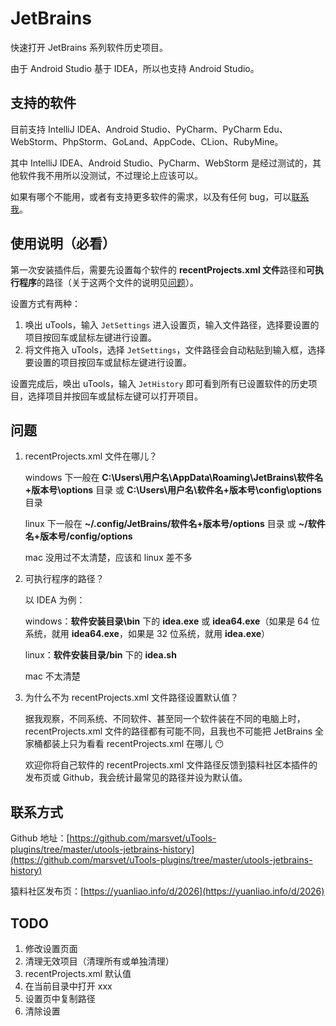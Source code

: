 # JetBrains

快速打开 JetBrains 系列软件历史项目。

由于 Android Studio 基于 IDEA，所以也支持 Android Studio。

## 支持的软件

目前支持 IntelliJ IDEA、Android Studio、PyCharm、PyCharm Edu、WebStorm、PhpStorm、GoLand、AppCode、CLion、RubyMine。

其中 IntelliJ IDEA、Android Studio、PyCharm、WebStorm 是经过测试的，其他软件我不用所以没测试，不过理论上应该可以。

如果有哪个不能用，或者有支持更多软件的需求，以及有任何 bug，可以[联系我](#联系方式)。

## 使用说明（必看）

第一次安装插件后，需要先设置每个软件的 **recentProjects.xml 文件**路径和**可执行程序**的路径（关于这两个文件的说明见[问题](#问题)）。

设置方式有两种：

1. 唤出 uTools，输入 `JetSettings` 进入设置页，输入文件路径，选择要设置的项目按回车或鼠标左键进行设置。
2. 将文件拖入 uTools，选择 `JetSettings`，文件路径会自动粘贴到输入框，选择要设置的项目按回车或鼠标左键进行设置。

设置完成后，唤出 uTools，输入 `JetHistory` 即可看到所有已设置软件的历史项目，选择项目并按回车或鼠标左键可以打开项目。

## 问题

1. recentProjects.xml 文件在哪儿？

   windows 下一般在 **C:\\Users\\用户名\\AppData\\Roaming\\JetBrains\\软件名+版本号\\options** 目录 或 **C:\\Users\\用户名\\软件名+版本号\\config\\options** 目录

   linux 下一般在 **~/.config/JetBrains/软件名+版本号/options** 目录 或 **~/软件名+版本号/config/options**

   mac 没用过不太清楚，应该和 linux 差不多

2. 可执行程序的路径？

   以 IDEA 为例：

   windows：**软件安装目录\\bin** 下的 **idea.exe** 或 **idea64.exe**（如果是 64 位系统，就用 **idea64.exe**，如果是 32 位系统，就用 **idea.exe**）

   linux：**软件安装目录/bin** 下的 **idea.sh**

   mac 不太清楚

3. 为什么不为 recentProjects.xml 文件路径设置默认值？

   据我观察，不同系统、不同软件、甚至同一个软件装在不同的电脑上时，recentProjects.xml 文件的路径都有可能不同，且我也不可能把 JetBrains 全家桶都装上只为看看 recentProjects.xml 在哪儿 😶

   欢迎你将自己软件的 recentProjects.xml 文件路径反馈到猿料社区本插件的发布页或 Github，我会统计最常见的路径并设为默认值。

## 联系方式

Github 地址：[https://github.com/marsvet/uTools-plugins/tree/master/utools-jetbrains-history](https://github.com/marsvet/uTools-plugins/tree/master/utools-jetbrains-history)

猿料社区发布页：[https://yuanliao.info/d/2026](https://yuanliao.info/d/2026)

## TODO

1. 修改设置页面
2. 清理无效项目（清理所有或单独清理）
3. recentProjects.xml 默认值
4. 在当前目录中打开 xxx
5. 设置页中复制路径
6. 清除设置
